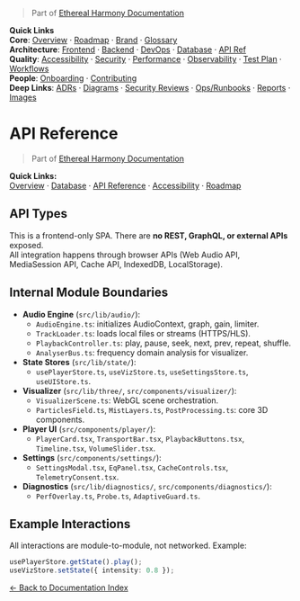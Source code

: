 > Part of [Ethereal Harmony Documentation](./README.md)

**Quick Links**  
**Core**: [Overview](./MASTER_OVERVIEW.md) · [Roadmap](./ROADMAP.md) · [Brand](./BRAND_GUIDELINES.md) · [Glossary](./GLOSSARY.md)  
**Architecture**: [Frontend](./FRONTEND.md) · [Backend](./BACKEND.md) · [DevOps](./DEVOPS.md) · [Database](./DATABASE.md) · [API Ref](./API_REFERENCE.md)  
**Quality**: [Accessibility](./ACCESSIBILITY.md) · [Security](./SECURITY.md) · [Performance](./PERFORMANCE.md) · [Observability](./OBSERVABILITY.md) · [Test Plan](./TEST_PLAN.md) · [Workflows](./WORKFLOWS.md)  
**People**: [Onboarding](./ONBOARDING.md) · [Contributing](./CONTRIBUTING.md)  
**Deep Links**: [ADRs](./ADR) · [Diagrams](./diagrams) · [Security Reviews](./security) · [Ops/Runbooks](./ops) · [Reports](./reports) · [Images](./images/ui-overview.png)

# API Reference

> Part of [Ethereal Harmony Documentation](./README.md)

**Quick Links:**  
[Overview](./MASTER_OVERVIEW.md) · [Database](./DATABASE.md) · [API Reference](./API_REFERENCE.md) · [Accessibility](./ACCESSIBILITY.md) · [Roadmap](./ROADMAP.md)

## API Types

This is a frontend-only SPA. There are **no REST, GraphQL, or external APIs** exposed.  
All integration happens through browser APIs (Web Audio API, MediaSession API, Cache API, IndexedDB, LocalStorage).

## Internal Module Boundaries

- **Audio Engine** (`src/lib/audio/`):
  - `AudioEngine.ts`: initializes AudioContext, graph, gain, limiter.
  - `TrackLoader.ts`: loads local files or streams (HTTPS/HLS).
  - `PlaybackController.ts`: play, pause, seek, next, prev, repeat, shuffle.
  - `AnalyserBus.ts`: frequency domain analysis for visualizer.
- **State Stores** (`src/lib/state/`):
  - `usePlayerStore.ts`, `useVizStore.ts`, `useSettingsStore.ts`, `useUIStore.ts`.
- **Visualizer** (`src/lib/three/`, `src/components/visualizer/`):
  - `VisualizerScene.ts`: WebGL scene orchestration.
  - `ParticlesField.ts`, `MistLayers.ts`, `PostProcessing.ts`: core 3D components.
- **Player UI** (`src/components/player/`):
  - `PlayerCard.tsx`, `TransportBar.tsx`, `PlaybackButtons.tsx`, `Timeline.tsx`, `VolumeSlider.tsx`.
- **Settings** (`src/components/settings/`):
  - `SettingsModal.tsx`, `EqPanel.tsx`, `CacheControls.tsx`, `TelemetryConsent.tsx`.
- **Diagnostics** (`src/lib/diagnostics/`, `src/components/diagnostics/`):
  - `PerfOverlay.ts`, `Probe.ts`, `AdaptiveGuard.ts`.

## Example Interactions

All interactions are module-to-module, not networked. Example:

```ts
usePlayerStore.getState().play();
useVizStore.setState({ intensity: 0.8 });
```

[← Back to Documentation Index](./README.md)